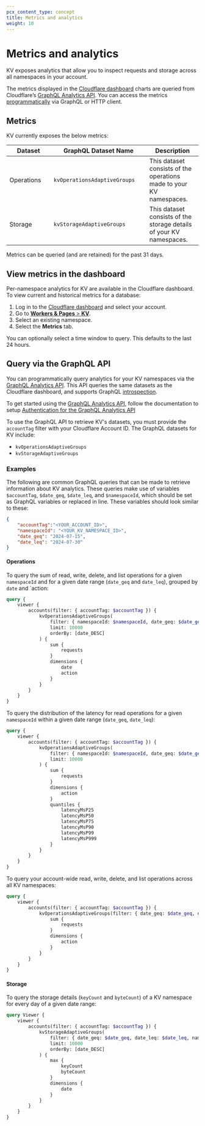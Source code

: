 ```yaml
---
pcx_content_type: concept
title: Metrics and analytics
weight: 10
---
```


# Metrics and analytics

KV exposes analytics that allow you to inspect requests and storage across all namespaces in your account.

The metrics displayed in the [Cloudflare dashboard](https://dash.cloudflare.com/) charts are queried from Cloudflare’s [GraphQL Analytics API](/analytics/graphql-api/). You can access the metrics [programmatically](#query-via-the-graphql-api) via GraphQL or HTTP client.

## Metrics

KV currently exposes the below metrics:

| <div style="width:100px">Dataset  </div>    | <div style="width:235px">GraphQL Dataset Name </div>       | Description                                                   |
| ----------------------- | --------------------------- | ------------------------------------------------------------- |
| Operations              | `kvOperationsAdaptiveGroups`| This dataset consists of the operations made to your KV namespaces.  |
| Storage                 | `kvStorageAdaptiveGroups`   | This dataset consists of the storage details of your KV namespaces.   |

Metrics can be queried (and are retained) for the past 31 days.

## View metrics in the dashboard

Per-namespace analytics for KV are available in the Cloudflare dashboard. To view current and historical metrics for a database:

1. Log in to the [Cloudflare dashboard](https://dash.cloudflare.com) and select your account.
2. Go to [**Workers & Pages** > **KV**](https://dash.cloudflare.com/?to=/:account/workers/kv/namespaces).
3. Select an existing namespace.
4. Select the **Metrics** tab.

You can optionally select a time window to query. This defaults to the last 24 hours.

## Query via the GraphQL API

You can programmatically query analytics for your KV namespaces via the [GraphQL Analytics API](/analytics/graphql-api/). This API queries the same datasets as the Cloudflare dashboard, and supports GraphQL [introspection](/analytics/graphql-api/features/discovery/introspection/).

To get started using the [GraphQL Analytics API](/analytics/graphql-api/), follow the documentation to setup [Authentication for the GraphQL Analytics API](/analytics/graphql-api/getting-started/authentication/)

To use the GraphQL API to retrieve KV's datasets, you must provide the `accountTag` filter with your Cloudflare Account ID. The GraphQL datasets for KV include:

- `kvOperationsAdaptiveGroups`
- `kvStorageAdaptiveGroups`

### Examples

The following are common GraphQL queries that can be made to retrieve information about KV analytics. These queries make use of variables `$accountTag`, `$date_geq`, `$date_leq`, and `$namespaceId`, which should be set as GraphQL variables or replaced in line. These variables should look similar to these:

```json
{
    "accountTag":"<YOUR_ACCOUNT_ID>",
    "namespaceId": "<YOUR_KV_NAMESPACE_ID>",
    "date_geq": "2024-07-15",
    "date_leq": "2024-07-30"
}
```

#### Operations

To query the sum of read, write, delete, and list operations for a given `namespaceId` and for a given date range (`date_geq` and `date_leq`), grouped by `date` and `action:
```graphql
query {
    viewer {
        accounts(filter: { accountTag: $accountTag }) {
            kvOperationsAdaptiveGroups(
                filter: { namespaceId: $namespaceId, date_geq: $date_geq, date_leq: $date_leq }
                limit: 10000
				orderBy: [date_DESC]
            ) {
                sum {
                    requests
                }
                dimensions {
                    date
                    action
                }
            }
        }
    }
}
```


To query the distribution of the latency for read operations for a given `namespaceId` within a given date range (`date_geq`, `date_leq`):

```graphql
query {
    viewer {
        accounts(filter: { accountTag: $accountTag }) {
            kvOperationsAdaptiveGroups(
                filter: { namespaceId: $namespaceId, date_geq: $date_geq, date_leq: $date_leq, action: "GET" }
                limit: 10000
            ) {
                sum {
                    requests
                }
                dimensions {
                    action
                }
                quantiles {
                    latencyMsP25
                    latencyMsP50
                    latencyMsP75
                    latencyMsP90
                    latencyMsP99
                    latencyMsP999
                }
            }
        }
    }
}
```

To query your account-wide read, write, delete, and list operations across all KV namespaces:

```graphql
query {
    viewer {
        accounts(filter: { accountTag: $accountTag }) {
            kvOperationsAdaptiveGroups(filter: { date_geq: $date_geq, date_leq: $date_leq  }, limit: 10000) {
                sum {
                    requests
                }
                dimensions {
                    action
                }
            }
        }
    }
}
```

#### Storage

To query the storage details (`keyCount` and `byteCount`) of a KV namespace for every day of a given date range:

```graphql
query Viewer {
    viewer {
        accounts(filter: { accountTag: $accountTag }) {
            kvStorageAdaptiveGroups(
                filter: { date_geq: $date_geq, date_leq: $date_leq, namespaceId: $namespaceId }
                limit: 10000
                orderBy: [date_DESC]
            ) {
                max {
                    keyCount
                    byteCount
                }
                dimensions {
                    date
                }
            }
        }
    }
}
```
